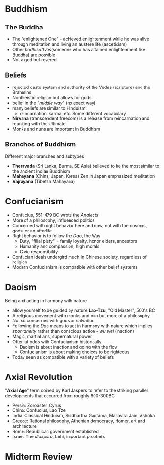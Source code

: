 # Buddhism
## The Buddha
- The "enlightened One" - achieved enlightenment while he was alive through meditation and living an austere life (asceticism)
- Other *bodhisattvas*(someone who has attained enlightenment like Buddha) are possible
- Not a god but revered
## Beliefs
- rejected caste system and authority of the Vedas (scripture) and the Brahmins
- Nontheistic religion but allows for gods
- belief in the "*middle way*" (no exact way)
- many beliefs are similar to Hinduism: 
	- reincarnation, karma, etc. Some different vocabulary
- **Nirvana** (transcendent freedom) is a release from reincarnation and reuniting with the Ultimate.
- Monks and nuns are important in Buddhism
## Branches of Buddhism
Different major branches and subtypes
- **Theravada** (Sri Lanka, Burma, SE Asia) believed to be the most similar to the ancient Indian Buddhism
- **Mahayana** (China, Japan, Korea) Zen in Japan emphasized meditation
- **Vajrayana** (Tibetan Mahayana)
# Confucianism
- Confucius, 551-479 BC wrote the *Analects*
- More of a philosophy, influenced politics
- Concerned with right behavior here and now, not with the cosmos, gods, or an afterlife
- Right behavior is to follow the *Dao*, the Way
	- Duty, "filial piety" = family loyalty, honor elders, ancestors
	- Humanity and compassion, high morals
	- Civic responsibility 
- Confucian ideals undergird much in Chinese society, regardless of religion
- Modern Confucianism is compatible with other belief systems
# Daoism
Being and acting in harmony with nature
- allow yourself to be guided by nature 
**Lao-Tzu**, "Old Master", 500's BC
- A religious movement with monks and nun but more of a philosophy
- Not so concerned with gods or salvation
- Following the *Dao* means to act in harmony with nature which implies *spontaneity* rather than conscious action - *wu wei* (inaction)
- Magic, martial arts, supernatural power
- Often at odds with Confucianism historically
	- Daoism is about inaction and going with the flow
	- Confucianism is about making choices to be righteous 
- Today seen as compatible with a variety of beliefs
# Axial Revolution
"**Axial Age**" term coined by Karl Jaspers to refer to the striking parallel developments that occurred from roughly 600-300BC
- Persia: Zoroaster, Cyrus
- China: Confucius, Lao Tze
- India: Classical Hinduism, Siddhartha Gautama, Mahavira Jain, Ashoka
- Greece: Rational philosophy, Athenian democracy, Homer,  art and architecture
- Rome: Republican government established
- Israel: The *diaspora*, Lehi, important prophets
# Midterm Review
